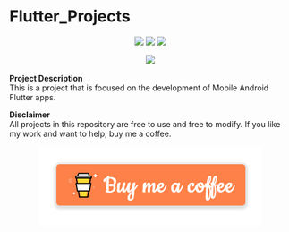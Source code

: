 # Flutter_Projects
<p align="center">
<img src="https://cdn.worldvectorlogo.com/logos/flutter-logo.svg" height = 40>
<img src="https://cdn.worldvectorlogo.com/logos/android-4.svg" height = 40>
<img src="https://cdn.worldvectorlogo.com/logos/dart.svg" height = 40>
</p>
<p align="center">
<img src="https://cdn.worldvectorlogo.com/logos/android-studio-logo.svg" height = 40>
</p>

**Project Description**<br>
This is a project that is focused on the development of Mobile Android Flutter apps.

**Disclaimer**<br>
All projects in this repository are free to use and free to modify.
If you like my work and want to help, buy me a coffee.
<p align="center">
<a href="https://www.paypal.com/donate/?hosted_button_id=FEERM5RWVJWJQ">
<img src="https://raw.githubusercontent.com/ravjanisz/imagecrypt/master/docs/assets/bmc.png"></a>
</p>